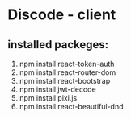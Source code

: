 # Discode - client

## installed packeges:

1. npm install react-token-auth
2. npm install react-router-dom
3. npm install react-bootstrap
4. npm install jwt-decode
5. npm install pixi.js
6. npm install react-beautiful-dnd
